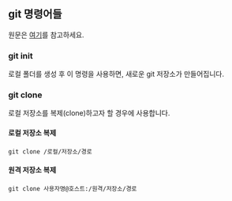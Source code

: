 ## git 명령어들

원문은 [여기](https://rogerdudler.github.io/git-guide/index.ko.html)를 참고하세요.


### git init

로컬 폴더를 생성 후 이 명령을 사용하면, 새로운 git 저장소가 만들어집니다.


### git clone

로컬 저장소를 복제(clone)하고자 할 경우에 사용합니다.

#### 로컬 저장소 복제
```
git clone /로컬/저장소/경로
```

#### 원격 저장소 복제
```
git clone 사용자명@호스트:/원격/저장소/경로
```

